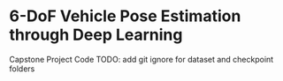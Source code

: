 # 6-DoF Vehicle Pose Estimation through Deep Learning
Capstone Project Code
TODO: add git ignore for dataset and checkpoint folders
